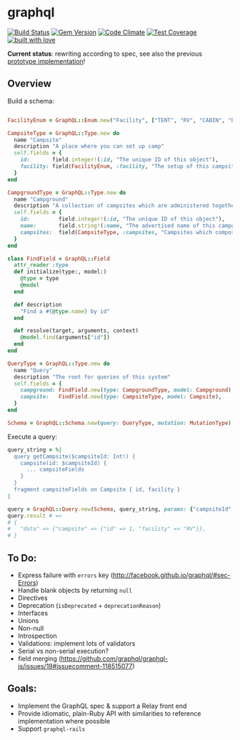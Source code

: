 # graphql

[![Build Status](https://travis-ci.org/rmosolgo/graphql-ruby.svg?branch=master)](https://travis-ci.org/rmosolgo/graphql-ruby)
[![Gem Version](https://badge.fury.io/rb/graphql.svg)](https://rubygems.org/gems/graphql)
[![Code Climate](https://codeclimate.com/github/rmosolgo/graphql-ruby/badges/gpa.svg)](https://codeclimate.com/github/rmosolgo/graphql-ruby)
[![Test Coverage](https://codeclimate.com/github/rmosolgo/graphql-ruby/badges/coverage.svg)](https://codeclimate.com/github/rmosolgo/graphql-ruby)
[![built with love](https://cloud.githubusercontent.com/assets/2231765/6766607/d07992c6-cfc9-11e4-813f-d9240714dd50.png)](http://rmosolgo.github.io/react-badges/)

__Current status__: rewriting according to spec, see also the previous [prototype implementation](https://github.com/rmosolgo/graphql-ruby/tree/74ad3c30a6d8db010ec3856f5871f8a02fcfba42)!

## Overview

Build a schema:

```ruby

FacilityEnum = GraphQL::Enum.new("Facility", ["TENT", "RV", "CABIN", "BACKWOODS"])

CampsiteType = GraphQL::Type.new do
  name "Campsite"
  description "A place where you can set up camp"
  self.fields = {
    id:       field.integer!(:id, "The unique ID of this object"),
    facility: field(FacilityEnum, :facility, "The setup of this campsite"),
  }
end

CampgroundType = GraphQL::Type.new do
  name "Campground"
  description "A collection of campsites which are administered together"
  self.fields = {
    id:         field.integer!(:id, "The unique ID of this object"),
    name:       field.string!(:name, "The advertised name of this campground"),
    campsites:  field(CampsiteType, :campsites, "Campsites which compose this campground"),
  }
end

class FindField < GraphQL::Field
  attr_reader :type
  def initialize(type:, model:)
    @type = type
    @model
  end

  def description
    "Find a #{@type.name} by id"
  end

  def resolve(target, arguments, context)
    @model.find(arguments["id"])
  end
end

QueryType = GraphQL::Type.new do
  name "Query"
  description "The root for queries of this system"
  self.fields = {
    campground: FindField.new(type: CampgroundType, model: Campground),
    campsite:   FindField.new(type: CampsiteType, model: Campsite),
  }
end

Schema = GraphQL::Schema.new(query: QueryType, mutation: MutationType)
```

Execute a query:

```ruby
query_string = %|
  query getCampsite($campsiteId: Int!) {
    campsite(id: $campsiteId) {
      ... campsiteFields
    }
  }
  fragment campsiteFields on Campsite { id, facility }
|

query = GraphQL::Query.new(Schema, query_string, params: {"campsiteId" => 1})
query.result # =>
# {
#   "data" => {"campsite" => {"id" => 1, "facility" => "RV"}},
# }
```

## To Do:

- Express failure with `errors` key (http://facebook.github.io/graphql/#sec-Errors)
- Handle blank objects by returning `null`
- Directives
- Deprecation (`isDeprecated` + `deprecationReason`)
- Interfaces
- Unions
- Non-null
- Introspection
- Validations: implement lots of validators
- Serial vs non-serial execution?
- field merging (https://github.com/graphql/graphql-js/issues/19#issuecomment-118515077)

## Goals:

- Implement the GraphQL spec & support a Relay front end
- Provide idiomatic, plain-Ruby API with similarities to reference implementation where possible
- Support `graphql-rails`
